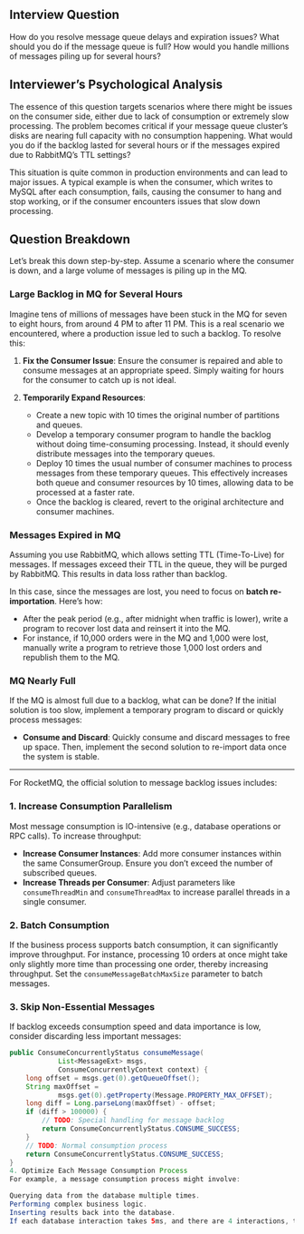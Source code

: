 ## Interview Question

How do you resolve message queue delays and expiration issues? What should you do if the message queue is full? How would you handle millions of messages piling up for several hours?

## Interviewer’s Psychological Analysis

The essence of this question targets scenarios where there might be issues on the consumer side, either due to lack of consumption or extremely slow processing. The problem becomes critical if your message queue cluster’s disks are nearing full capacity with no consumption happening. What would you do if the backlog lasted for several hours or if the messages expired due to RabbitMQ’s TTL settings?

This situation is quite common in production environments and can lead to major issues. A typical example is when the consumer, which writes to MySQL after each consumption, fails, causing the consumer to hang and stop working, or if the consumer encounters issues that slow down processing.

## Question Breakdown

Let’s break this down step-by-step. Assume a scenario where the consumer is down, and a large volume of messages is piling up in the MQ.

### Large Backlog in MQ for Several Hours

Imagine tens of millions of messages have been stuck in the MQ for seven to eight hours, from around 4 PM to after 11 PM. This is a real scenario we encountered, where a production issue led to such a backlog. To resolve this:

1. **Fix the Consumer Issue**: Ensure the consumer is repaired and able to consume messages at an appropriate speed. Simply waiting for hours for the consumer to catch up is not ideal.
   
2. **Temporarily Expand Resources**:
   - Create a new topic with 10 times the original number of partitions and queues.
   - Develop a temporary consumer program to handle the backlog without doing time-consuming processing. Instead, it should evenly distribute messages into the temporary queues.
   - Deploy 10 times the usual number of consumer machines to process messages from these temporary queues. This effectively increases both queue and consumer resources by 10 times, allowing data to be processed at a faster rate.
   - Once the backlog is cleared, revert to the original architecture and consumer machines.

### Messages Expired in MQ

Assuming you use RabbitMQ, which allows setting TTL (Time-To-Live) for messages. If messages exceed their TTL in the queue, they will be purged by RabbitMQ. This results in data loss rather than backlog.

In this case, since the messages are lost, you need to focus on **batch re-importation**. Here’s how:
- After the peak period (e.g., after midnight when traffic is lower), write a program to recover lost data and reinsert it into the MQ.
- For instance, if 10,000 orders were in the MQ and 1,000 were lost, manually write a program to retrieve those 1,000 lost orders and republish them to the MQ.

### MQ Nearly Full

If the MQ is almost full due to a backlog, what can be done? If the initial solution is too slow, implement a temporary program to discard or quickly process messages:
- **Consume and Discard**: Quickly consume and discard messages to free up space. Then, implement the second solution to re-import data once the system is stable.

---

For RocketMQ, the official solution to message backlog issues includes:

### 1. Increase Consumption Parallelism

Most message consumption is IO-intensive (e.g., database operations or RPC calls). To increase throughput:
- **Increase Consumer Instances**: Add more consumer instances within the same ConsumerGroup. Ensure you don’t exceed the number of subscribed queues.
- **Increase Threads per Consumer**: Adjust parameters like `consumeThreadMin` and `consumeThreadMax` to increase parallel threads in a single consumer.

### 2. Batch Consumption

If the business process supports batch consumption, it can significantly improve throughput. For instance, processing 10 orders at once might take only slightly more time than processing one order, thereby increasing throughput. Set the `consumeMessageBatchMaxSize` parameter to batch messages.

### 3. Skip Non-Essential Messages

If backlog exceeds consumption speed and data importance is low, consider discarding less important messages:
```java
public ConsumeConcurrentlyStatus consumeMessage(
            List<MessageExt> msgs,
            ConsumeConcurrentlyContext context) {
    long offset = msgs.get(0).getQueueOffset();
    String maxOffset =
            msgs.get(0).getProperty(Message.PROPERTY_MAX_OFFSET);
    long diff = Long.parseLong(maxOffset) - offset;
    if (diff > 100000) {
        // TODO: Special handling for message backlog
        return ConsumeConcurrentlyStatus.CONSUME_SUCCESS;
    }
    // TODO: Normal consumption process
    return ConsumeConcurrentlyStatus.CONSUME_SUCCESS;
}
4. Optimize Each Message Consumption Process
For example, a message consumption process might involve:

Querying data from the database multiple times.
Performing complex business logic.
Inserting results back into the database.
If each database interaction takes 5ms, and there are 4 interactions, total time could be 20ms plus 5ms for business logic, totaling 25ms. Reducing database interactions to 2 can optimize total time to 15ms, improving performance by 40%. Using SSDs instead of SCSI disks can also reduce response time significantly.

